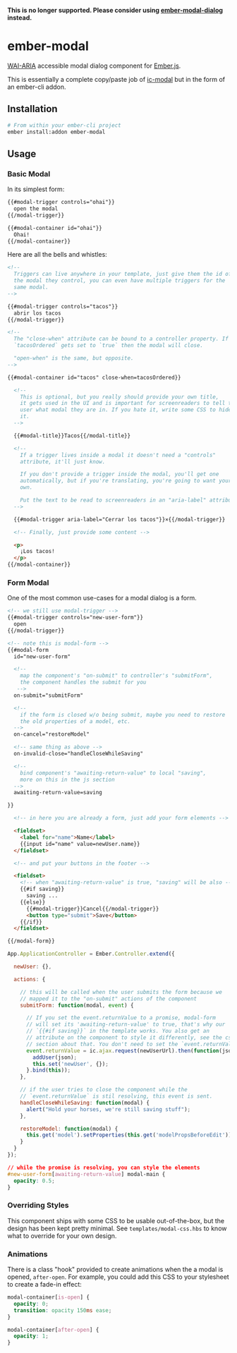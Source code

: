 **This is no longer supported. Please consider using [ember-modal-dialog](https://github.com/yapplabs/ember-modal-dialog) instead.**

# ember-modal

[WAI-ARIA][wai-aria] accessible modal dialog component for [Ember.js][ember].

This is essentially a complete copy/paste job of [ic-modal][ic-modal] but in the form of an ember-cli addon.

## Installation

```bash
# From within your ember-cli project
ember install:addon ember-modal
```

## Usage

### Basic Modal

In its simplest form:

```html
{{#modal-trigger controls="ohai"}}
  open the modal
{{/modal-trigger}}

{{#modal-container id="ohai"}}
  Ohai!
{{/modal-container}}
```

Here are all the bells and whistles:

```html
<!--
  Triggers can live anywhere in your template, just give them the id of
  the modal they control, you can even have multiple triggers for the
  same modal.
-->

{{#modal-trigger controls="tacos"}}
  abrir los tacos
{{/modal-trigger}}

<!--
  The "close-when" attribute can be bound to a controller property. If
  `tacosOrdered` gets set to `true` then the modal will close.

  "open-when" is the same, but opposite.
-->

{{#modal-container id="tacos" close-when=tacosOrdered}}

  <!--
    This is optional, but you really should provide your own title,
    it gets used in the UI and is important for screenreaders to tell the
    user what modal they are in. If you hate it, write some CSS to hide
    it.
  -->

  {{#modal-title}}Tacos{{/modal-title}}

  <!--
    If a trigger lives inside a modal it doesn't need a "controls"
    attribute, it'll just know.

    If you don't provide a trigger inside the modal, you'll get one
    automatically, but if you're translating, you're going to want your
    own.

    Put the text to be read to screenreaders in an "aria-label" attribute
  -->

  {{#modal-trigger aria-label="Cerrar los tacos"}}×{{/modal-trigger}}

  <!-- Finally, just provide some content -->

  <p>
    ¡Los tacos!
  </p>
{{/modal-container}}
```

### Form Modal

One of the most common use-cases for a modal dialog is a form.

```html
<!-- we still use modal-trigger -->
{{#modal-trigger controls="new-user-form"}}
  open
{{/modal-trigger}}

<!-- note this is modal-form -->
{{#modal-form
  id="new-user-form"

  <!--
    map the component's "on-submit" to controller's "submitForm",
    the component handles the submit for you
   -->
  on-submit="submitForm"

  <!--
    if the form is closed w/o being submit, maybe you need to restore
    the old properties of a model, etc.
  -->
  on-cancel="restoreModel"

  <!-- same thing as above -->
  on-invalid-close="handleCloseWhileSaving"

  <!--
    bind component's "awaiting-return-value" to local "saving",
    more on this in the js section
  -->
  awaiting-return-value=saving

}}

  <!-- in here you are already a form, just add your form elements -->

  <fieldset>
    <label for="name">Name</label>
    {{input id="name" value=newUser.name}}
  </fieldset>

  <!-- and put your buttons in the footer -->

  <fieldset>
    <!-- when "awaiting-return-value" is true, "saving" will be also -->
    {{#if saving}}
      saving ...
    {{else}}
      {{#modal-trigger}}Cancel{{/modal-trigger}}
      <button type="submit">Save</button>
    {{/if}}
  </fieldset>

{{/modal-form}}
```

```js
App.ApplicationController = Ember.Controller.extend({

  newUser: {},

  actions: {

    // this will be called when the user submits the form because we
    // mapped it to the "on-submit" actions of the component
    submitForm: function(modal, event) {

      // If you set the event.returnValue to a promise, modal-form
      // will set its 'awaiting-return-value' to true, that's why our
      // `{{#if saving}}` in the template works. You also get an
      // attribute on the component to style it differently, see the css
      // section about that. You don't need to set the `event.returnValue`.
      event.returnValue = ic.ajax.request(newUserUrl).then(function(json) {
        addUser(json);
        this.set('newUser', {});
      }.bind(this));
    },

    // if the user tries to close the component while the
    // `event.returnValue` is stil resolving, this event is sent.
    handleCloseWhileSaving: function(modal) {
      alert("Hold your horses, we're still saving stuff");
    },

    restoreModel: function(modal) {
      this.get('model').setProperties(this.get('modelPropsBeforeEdit'));
    }
  }
});
```

```css
// while the promise is resolving, you can style the elements
#new-user-form[awaiting-return-value] modal-main {
  opacity: 0.5;
}
```

### Overriding Styles

This component ships with some CSS to be usable out-of-the-box, but the
design has been kept pretty minimal. See `templates/modal-css.hbs` to
know what to override for your own design.

### Animations

There is a class "hook" provided to create animations when the a modal
is opened, `after-open`. For example, you could add this CSS to your
stylesheet to create a fade-in effect:

```css
modal-container[is-open] {
  opacity: 0;
  transition: opacity 150ms ease;
}

modal-container[after-open] {
  opacity: 1;
}
```

  [ember]:http://emberjs.com
  [ic-modal]:https://github.com/instructure/ic-modal
  [wai-aria]:http://www.w3.org/TR/wai-aria/roles#dialog
